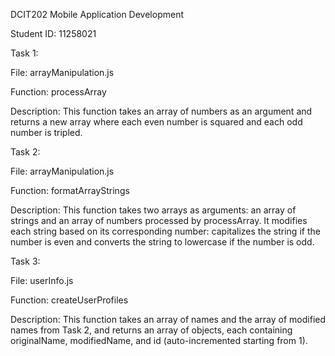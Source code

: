 DCIT202 Mobile Application Development

Student ID: 11258021

Task 1:

File: arrayManipulation.js

Function: processArray

Description: This function takes an array of numbers as an argument and returns a new array where each even number is squared and each odd number is tripled.

Task 2:

File: arrayManipulation.js

Function: formatArrayStrings

Description: This function takes two arrays as arguments: an array of strings and an array of numbers processed by processArray. It modifies each string based on its corresponding number: capitalizes the string if the number is even and converts the string to lowercase if the number is odd.

Task 3:

File: userInfo.js

Function: createUserProfiles

Description: This function takes an array of names and the array of modified names from Task 2, and returns an array of objects, each containing originalName, modifiedName, and id (auto-incremented starting from 1).



